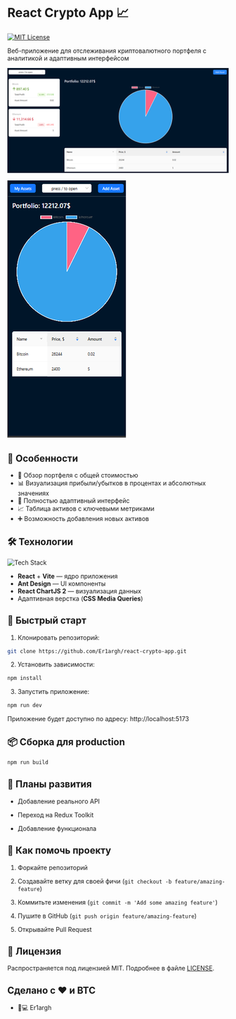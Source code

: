 # React Crypto App 📈

[![MIT License](https://img.shields.io/badge/License-MIT-green.svg)](https://opensource.org/licenses/MIT)

Веб-приложение для отслеживания криптовалютного портфеля с аналитикой и адаптивным интерфейсом

![Desktop Preview](./previews/desktop.png)

![Mobile Preview](./previews/mobile.png)

## 🌟 Особенности

- 💼 Обзор портфеля с общей стоимостью
- 📊 Визуализация прибыли/убытков в процентах и абсолютных значениях
- 📱 Полностью адаптивный интерфейс
- 📈 Таблица активов с ключевыми метриками
- ➕ Возможность добавления новых активов

## 🛠 Технологии

![Tech Stack](https://skillicons.dev/icons?i=react,js,html,css,vite,antd,git)

- **React** + **Vite** — ядро приложения
- **Ant Design** — UI компоненты
- **React ChartJS 2** — визуализация данных
- Адаптивная верстка (**CSS Media Queries**)

## 🚀 Быстрый старт

1. Клонировать репозиторий:

```bash
git clone https://github.com/Er1argh/react-crypto-app.git
```

2. Установить зависимости:

```bash
npm install
```

3. Запустить приложение:

```bash
npm run dev
```

Приложение будет доступно по адресу: http://localhost:5173

## 📦 Сборка для production

```bash
npm run build
```

## 📌 Планы развития

- Добавление реального API

- Переход на Redux Toolkit

- Добавление функционала

## 🤝 Как помочь проекту

1. Форкайте репозиторий

2. Создавайте ветку для своей фичи (`git checkout -b feature/amazing-feature`)

3. Коммитьте изменения (`git commit -m 'Add some amazing feature'`)

4. Пушите в GitHub (`git push origin feature/amazing-feature`)

5. Открывайте Pull Request

## 📄 Лицензия

Распространяется под лицензией MIT. Подробнее в файле [LICENSE](./LICENSE).

## Сделано с ❤️ и BTC

- 👨💻 Er1argh
